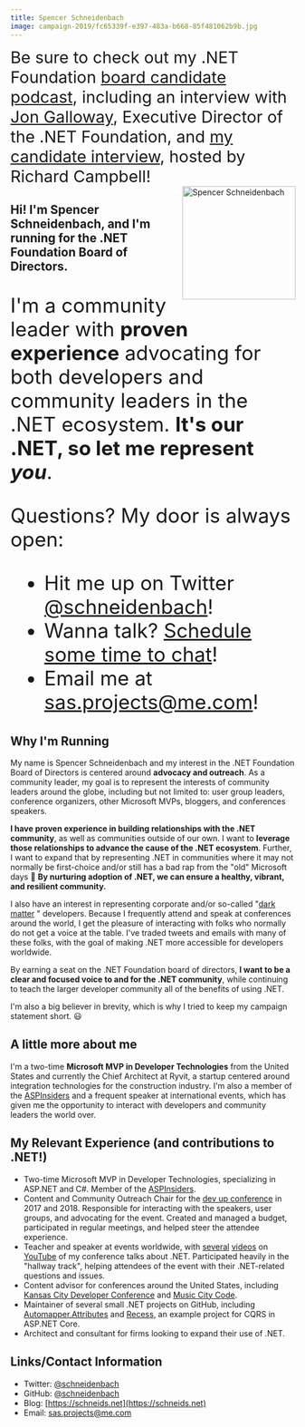 ```yaml
---
title: Spencer Schneidenbach
image: campaign-2019/fc65339f-e397-483a-b668-85f481062b9b.jpg
---
```


<style>
.pic {
  float:right;
  padding-left:10px;
}

@media (max-width: 767px) {
  .pic {
    float:none;
    padding-left:auto;
    text-align:center;
    padding-bottom: 20px;
  }
}

.bigger-text * {
  font-size: 2.2rem !important;
}
</style>

<div class="alert alert-info show w-100 text-center" role="alert" style="font-size: 1.8rem !important">
  Be sure to check out my .NET Foundation <a href="https://soundcloud.com/schneidenbach">board candidate podcast</a>, including an interview with <a href="https://soundcloud.com/schneidenbach/interview-with-jon-galloway-executive-director-of-the-net-foundation">Jon Galloway</a>, Executive Director of the .NET Foundation, and <a href="https://soundcloud.com/schneidenbach/richard-campbell-interviews-spencer-schneidenbach-net-foundation-board-candidate">my candidate interview</a>, hosted by Richard Campbell!
</div>

<div class="pic">
  <img src="campaign-2019/5029ea92-2994-4eb5-ad0d-0fada9f7bd3a.jpg" width="200" alt="Spencer Schneidenbach" />
</div>

## Hi! I'm Spencer Schneidenbach, and I'm running for the .NET Foundation Board of Directors.

<div class="bigger-text" style="margin-top:2rem">
<p>
I'm a community leader with <strong>proven experience</strong> advocating for both developers and community leaders in the .NET ecosystem. <strong>It's our .NET, so let me represent <i>you</i></strong>.
</p>
<p>
Questions? My door is always open:
</p>
<ul>
<li> Hit me up on Twitter <a href="https://twitter.com/schneidenbach">@schneidenbach</a>!</li>
<li> Wanna talk? <a href="https://calendly.com/schneidenbach">Schedule some time to chat</a>!</li>
<li>Email me at <a href="mailto:sas.projects@me.com">sas.projects@me.com</a>!</li>
</ul>
</div>

## Why I'm Running

My name is Spencer Schneidenbach and my interest in the .NET Foundation Board of Directors is centered around **advocacy and outreach**. As a community leader, my goal is to represent the interests of community leaders around the globe, including but not limited to: user group leaders, conference organizers, other Microsoft MVPs, bloggers, and conferences speakers.

**I have proven experience in building relationships with the .NET community**, as well as communities outside of our own. I want to **leverage those relationships to advance the cause of the .NET ecosystem**. Further, I want to expand that by representing .NET in communities where it may not normally be first-choice and/or still has a bad rap from the "old" Microsoft days 🙂 **By nurturing adoption of .NET, we can ensure a healthy, vibrant, and resilient community.**

I also have an interest in representing corporate and/or so-called "[dark matter](https://www.hanselman.com/blog/DarkMatterDevelopersTheUnseen99.aspx) " developers. Because I frequently attend and speak at conferences around the world, I get the pleasure of interacting with folks who normally do not get a voice at the table. I've traded tweets and emails with many of these folks, with the goal of making .NET more accessible for developers worldwide.

By earning a seat on the .NET Foundation board of directors, **I want to be a clear and focused voice to and for the .NET community**, while continuing to teach the larger developer community all of the benefits of using .NET.

I'm also a big believer in brevity, which is why I tried to keep my campaign statement short. 😃

## A little more about me
I'm a two-time **Microsoft MVP in Developer Technologies** from the United States and currently the Chief Architect at Ryvit, a startup centered around integration technologies for the construction industry. I'm also a member of the [ASPInsiders](https://aspinsiders.com) and a frequent speaker at international events, which has given me the opportunity to interact with developers and community leaders the world over.

## My Relevant Experience (and contributions to .NET!)
* Two-time Microsoft MVP in Developer Technologies, specializing in ASP.NET and C#. Member of the [ASPInsiders](https://aspinsiders.com).
* Content and Community Outreach Chair for the [dev up conference](https://devupconf.org) in 2017 and 2018. Responsible for interacting with the speakers, user groups, and advocating for the event. Created and managed a budget, participated in regular meetings, and helped steer the attendee experience.
* Teacher and speaker at events worldwide, with [several](https://www.youtube.com/watch?v=CH9VEeV-zok) [videos](https://www.youtube.com/watch?v=x0yNKU-tz1Y) on [YouTube](https://www.youtube.com/watch?v=1eIoQbVd8fQ) of my conference talks about .NET. Participated heavily in the "hallway track", helping attendees of the event with their .NET-related questions and issues.
* Content advisor for conferences around the United States, including [Kansas City Developer Conference](https://kcdc.info) and [Music City Code](https://musiccitytech.com).
* Maintainer of several small .NET projects on GitHub, including [Automapper.Attributes](https://github.com/schneidenbach/Automapper.Attributes) and [Recess](https://github.com/schneidenbach/RecessOpinionatedApiInAspNetCore), an example project for CQRS in ASP.NET Core.
* Architect and consultant for firms looking to expand their use of .NET.

## Links/Contact Information
* Twitter: [@schneidenbach](https://twitter.com/schneidenbach)
* GitHub: [@schneidenbach](https://github.com/schneidenbach)
* Blog: [https://schneids.net](https://schneids.net)
* Email: [sas.projects@me.com](mailto:sas.projects@me.com)
